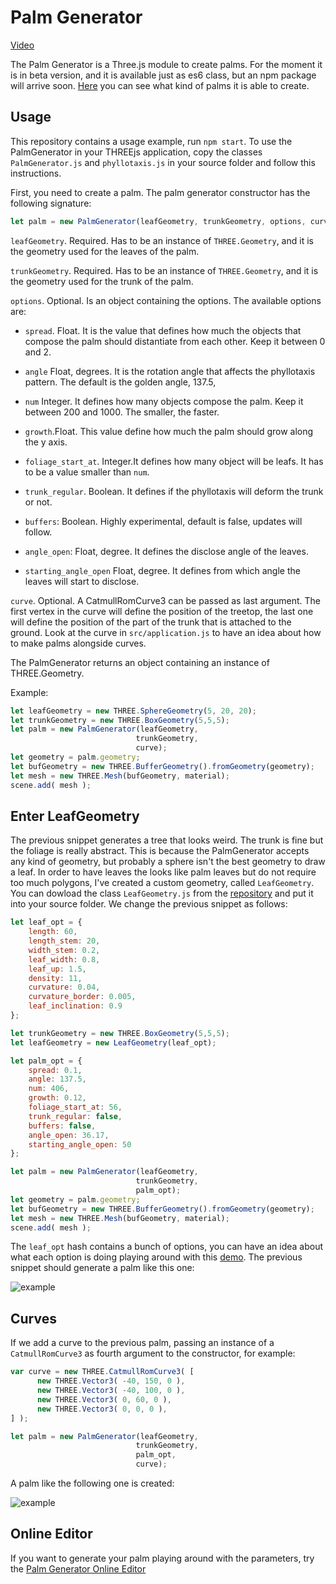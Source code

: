 # Palm Generator

<a href="https://vimeo.com/204789237">Video</a>

The Palm Generator is a Three.js module to create palms. For the moment it is in beta version, and it is available just as es6 class, but an npm package will arrive soon.
[Here](http://davideprati.com/projects/palm-generator) you can see what kind of palms it is able to create.

## Usage
This repository contains a usage example, run `npm start`. To use the PalmGenerator in your THREEjs application, copy the classes `PalmGenerator.js` and `phyllotaxis.js` in your source folder and follow this instructions. 

First, you need to create a palm. The palm generator constructor has the following signature:

```javascript
let palm = new PalmGenerator(leafGeometry, trunkGeometry, options, curve=false);
```

`leafGeometry`. Required. Has to be an instance of `THREE.Geometry`, and it is the geometry used for the leaves of the palm.

`trunkGeometry`. Required. Has to be an instance of `THREE.Geometry`, and it is the geometry used for the trunk of the palm. 

`options`. Optional. Is an object containing the options. The available options are:

- `spread`. Float. It is the value that defines how much the objects that compose the palm should distantiate from each other. Keep it between 0 and 2.

- `angle` Float, degrees. It is the rotation angle that affects the phyllotaxis pattern. The default is the golden angle, 137.5,

- `num` Integer. It defines how many objects compose the palm. Keep it between 200 and 1000. The smaller, the faster.

- `growth`.Float. This value define how much the palm should grow along the y axis.

- `foliage_start_at`. Integer.It defines how many object will be leafs. It has to be a value smaller than `num`.

- `trunk_regular`. Boolean. It defines if the phyllotaxis will deform the trunk or not.

- `buffers`: Boolean. Highly experimental, default is false, updates will follow.

- `angle_open`: Float, degree. It defines the disclose angle of the leaves.

- `starting_angle_open` Float, degree. It defines from which angle the leaves will start to disclose.

`curve`. Optional. A CatmullRomCurve3 can be passed as last argument. The first vertex in the curve will define the position of the treetop, the last one will define the position of the part of the trunk that is attached to the ground. Look at the curve in `src/application.js` to have an idea about how to make palms alongside curves. 

The PalmGenerator returns an object containing an instance of THREE.Geometry.

Example:

```javascript
let leafGeometry = new THREE.SphereGeometry(5, 20, 20);
let trunkGeometry = new THREE.BoxGeometry(5,5,5);
let palm = new PalmGenerator(leafGeometry,
                            trunkGeometry,
                            curve);
let geometry = palm.geometry;
let bufGeometry = new THREE.BufferGeometry().fromGeometry(geometry);
let mesh = new THREE.Mesh(bufGeometry, material);
scene.add( mesh );
```

## Enter LeafGeometry

The previous snippet generates a tree that looks weird. The trunk is fine but the foliage is really abstract.
This is because the PalmGenerator accepts any kind of geometry, but probably a sphere isn't the best geometry to draw a leaf. In order to have leaves the looks like palm leaves but do not require too much polygons, I've created a custom geometry, called `LeafGeometry`. You can dowload the class `LeafGeometry.js` from the [repository](https://github.com/edap/LeafGeometry) and put it into your source folder. We change the previous snippet as follows:

```javascript
let leaf_opt = {
    length: 60,
    length_stem: 20,
    width_stem: 0.2,
    leaf_width: 0.8,
    leaf_up: 1.5,
    density: 11,
    curvature: 0.04,
    curvature_border: 0.005,
    leaf_inclination: 0.9
};

let trunkGeometry = new THREE.BoxGeometry(5,5,5);
let leafGeometry = new LeafGeometry(leaf_opt);

let palm_opt = {
    spread: 0.1,
    angle: 137.5,
    num: 406,
    growth: 0.12,
    foliage_start_at: 56,
    trunk_regular: false,
    buffers: false,
    angle_open: 36.17,
    starting_angle_open: 50
};

let palm = new PalmGenerator(leafGeometry,
                            trunkGeometry,
                            palm_opt);
let geometry = palm.geometry;
let bufGeometry = new THREE.BufferGeometry().fromGeometry(geometry);
let mesh = new THREE.Mesh(bufGeometry, material);
scene.add( mesh );
```

The `leaf_opt` hash contains a bunch of options, you can have an idea about what each option is doing playing around with this [demo](http://davideprati.com/demo/LeafGeometry/).
The previous snippet should generate a palm like this one:

![example](example.png)

## Curves

If we add a curve to the previous palm, passing an instance of a `CatmullRomCurve3` as fourth argument to the constructor, for example:

```javascript
var curve = new THREE.CatmullRomCurve3( [
      new THREE.Vector3( -40, 150, 0 ),
      new THREE.Vector3( -40, 100, 0 ),
      new THREE.Vector3( 0, 60, 0 ),
      new THREE.Vector3( 0, 0, 0 ),
] );

let palm = new PalmGenerator(leafGeometry,
                            trunkGeometry,
                            palm_opt,
                            curve);
```

A palm like the following one is created:

![example](example-curve.png)


## Online Editor
If you want to generate your palm playing around with the parameters, try the [Palm Generator Online Editor](http://davideprati.com/demo/palm-generator-editor/)





